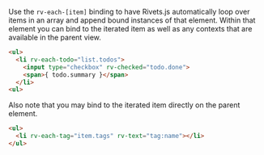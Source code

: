 Use the `rv-each-[item]` binding to have Rivets.js automatically loop over items in an array and append bound instances of that element. Within that element you can bind to the iterated item as well as any contexts that are available in the parent view.

```html
<ul>
  <li rv-each-todo="list.todos">
    <input type="checkbox" rv-checked="todo.done">
    <span>{ todo.summary }</span>
  </li>
<ul>
```

Also note that you may bind to the iterated item directly on the parent element.

```html
<ul>
  <li rv-each-tag="item.tags" rv-text="tag:name"></li>
</ul>
```
